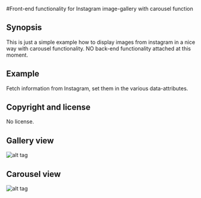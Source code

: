 #Front-end functionality for Instagram image-gallery with carousel function

## Synopsis
This is just a simple example how to display images from instagram in a nice way with carousel functionality. NO back-end functionality attached at this moment.

## Example 
Fetch information from Instagram, set them in the various data-attributes.


## Copyright and license
No license.

## Gallery view
![alt tag](https://github.com/olssonandreas/imagecarousel/blob/master/gallery.jpg)

## Carousel view
![alt tag](https://github.com/olssonandreas/imagecarousel/blob/master/carousel.jpg)
